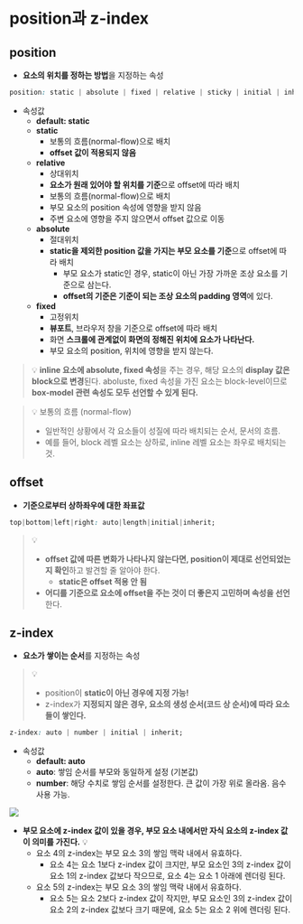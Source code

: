 # position과 z-index



## position

+ **요소의 위치를 정하는 방법**을 지정하는 속성



```css
position: static | absolute | fixed | relative | sticky | initial | inherit;
```

+ 속성값
  + **default: static**
  + **static**
    + 보통의 흐름(normal-flow)으로 배치
    + **offset 값이 적용되지 않음**
  + **relative**
    + 상대위치
    + **요소가 원래 있어야 할 위치를 기준**으로 offset에 따라 배치
    + 보통의 흐름(normal-flow)으로 배치
    + 부모 요소의 position 속성에 영향을 받지 않음
    + 주변 요소에 영향을 주지 않으면서 offset 값으로 이동
  + **absolute**
    + 절대위치
    + **static을 제외한 position 값을 가지는 부모 요소를 기준**으로 offset에 따라 배치
      + 부모 요소가 static인 경우, static이 아닌 가장 가까운 조상 요소를 기준으로 삼는다.
      + **offset의 기준은 기준이 되는 조상 요소의 padding 영역**에 있다.
  + **fixed**
    + 고정위치
    + **뷰포트**, 브라우저 창을 기준으로 offset에 따라 배치
    + 화면 **스크롤에 관계없이 화면의 정해진 위치에 요소가 나타난다.**
    + 부모 요소의 position, 위치에 영향을 받지 않는다.



> 💡 **inline 요소에 absolute, fixed 속성**을 주는 경우, 해당 요소의 **display 값은 block으로 변경**된다. aboluste, fixed 속성을 가진 요소는 block-level이므로 **box-model 관련 속성도 모두 선언할 수 있게 된다.**

> 💡 보통의 흐름 (normal-flow)
>
> + 일반적인 상황에서 각 요소들이 성질에 따라 배치되는 순서, 문서의 흐름.
> + 예를 들어, block 레벨 요소는 상하로, inline 레벨 요소는 좌우로 배치되는 것.





## offset

+ **기준으로부터 상하좌우에 대한 좌표값**

```css
top|bottom|left|right: auto|length|initial|inherit;
```



> 💡
>
> + **offset 값에 따른 변화가 나타나지 않는다면, position이 제대로 선언되었는지 확인**하고 발견할 줄 알아야 한다.
>   + **static은 offset 적용 안 됨**
> + **어디를 기준으로 요소에 offset을 주는 것이 더 좋은지 고민하며 속성을 선언**한다.





## z-index

+ **요소가 쌓이는 순서**를 지정하는 속성

> 💡 
>
> + position이 **static이 아닌 경우에 지정 가능!** 
> + z-index가 **지정되지 않은 경우, 요소의 생성 순서(코드 상 순서)에 따라 요소들이 쌓인다.**



```css
z-index: auto | number | initial | inherit;
```

+ 속성값
  + **default: auto**
  + **auto**: 쌓임 순서를 부모와 동일하게 설정 (기본값)
  + **number**: 해당 수치로 쌓임 순서를 설정한다. 큰 값이 가장 위로 올라옴. 음수 사용 가능.



![](C:\Users\Soyi\Documents\Projects\html_css\images\z-index.png)

+ **부모 요소에 z-index 값이 있을 경우, 부모 요소 내에서만 자식 요소의 z-index 값이 의미를 가진다.** 💡
  + 요소 4의 z-index는 부모 요소 3의 쌓임 맥락 내에서 유효하다.
    + 요소 4는 요소 1보다 z-index 값이 크지만, 부모 요소인 3의 z-index 값이 요소 1의 z-index 값보다 작으므로, 요소 4는 요소 1 아래에 렌더링 된다.
  + 요소 5의 z-index는 부모 요소 3의 쌓임 맥락 내에서 유효하다.
    + 요소 5는 요소 2보다 z-index 값이 작지만, 부모 요소인 3의 z-index 값이 요소 2의 z-index 값보다 크기 때문에, 요소 5는 요소 2 위에 렌더링 된다.

